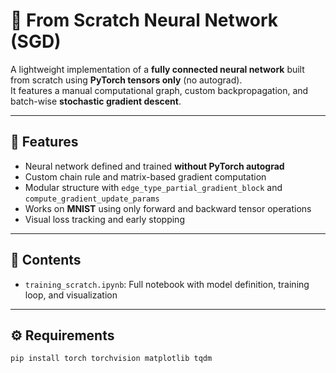 # 🧠 From Scratch Neural Network (SGD)

A lightweight implementation of a **fully connected neural network** built from scratch using **PyTorch tensors only** (no autograd).  
It features a manual computational graph, custom backpropagation, and batch-wise **stochastic gradient descent**.

---

## 🚀 Features
- Neural network defined and trained **without PyTorch autograd**
- Custom chain rule and matrix-based gradient computation  
- Modular structure with `edge_type_partial_gradient_block` and `compute_gradient_update_params`
- Works on **MNIST** using only forward and backward tensor operations  
- Visual loss tracking and early stopping

---

## 📓 Contents
- `training_scratch.ipynb`: Full notebook with model definition, training loop, and visualization  

---

## ⚙️ Requirements
```bash
pip install torch torchvision matplotlib tqdm
